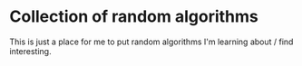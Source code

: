 # Collection of random algorithms

This is just a place for me to put random algorithms I'm learning about / find interesting.
